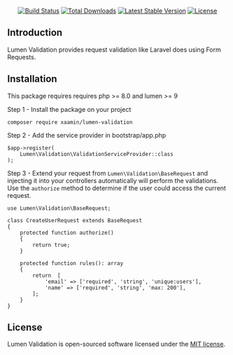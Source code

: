 <p align="center">
    <a href="https://github.com/xaamin/lumen-validation/actions"><img src="https://github.com/xaamin/lumen-validation/workflows/tests/badge.svg" alt="Build Status"></a>
    <a href="https://packagist.org/packages/xaamin/lumen-validation"><img src="https://img.shields.io/packagist/dt/xaamin/lumen-validation" alt="Total Downloads"></a>
    <a href="https://packagist.org/packages/xaamin/lumen-validation"><img src="https://img.shields.io/packagist/v/xaamin/lumen-validation" alt="Latest Stable Version"></a>
    <a href="https://packagist.org/packages/xaamin/lumen-validation"><img src="https://img.shields.io/packagist/l/xaamin/lumen-validation" alt="License"></a>
</p>

## Introduction

Lumen Validation provides request validation like Laravel does using Form Requests.

## Installation

This package requires requires php >= 8.0 and lumen >= 9

Step 1 - Install the package on your project
```
composer require xaamin/lumen-validation
```

Step 2 - Add the service provider in bootstrap/app.php
```
$app->register(
    Lumen\Validation\ValidationServiceProvider::class
);
```

Step 3 - Extend your request from `Lumen\Validation\BaseRequest` and injecting it into your controllers automatically will perform the validations. Use the `authorize` method to determine if the user could access the current request.

```
use Lumen\Validation\BaseRequest;

class CreateUserRequest extends BaseRequest
{
    protected function authorize()
    {
        return true;
    }

    protected function rules(): array
    {
        return  [
            'email' => ['required', 'string', 'unique:users'],
            'name' => ['required', 'string', 'max: 200'],
        ];
    }
}
```

## License

Lumen Validation is open-sourced software licensed under the [MIT license](LICENSE.md).
